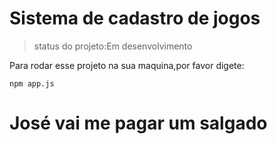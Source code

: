 <h1> Sistema de cadastro de jogos </h1>

>status do projeto:Em desenvolvimento

Para rodar esse projeto na sua maquina,por favor digete:

```
npm app.js

```

<h1>José vai me pagar um salgado</h1>
